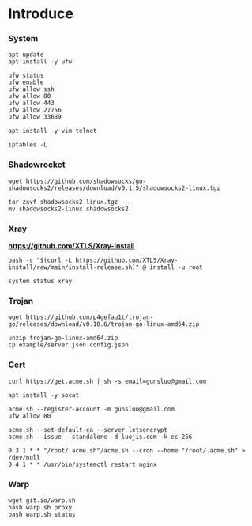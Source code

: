 # Introduce


### System


```
apt update
apt install -y ufw

ufw status
ufw enable
ufw allow ssh
ufw allow 80
ufw allow 443
ufw allow 27756
ufw allow 33689

apt install -y vim telnet

iptables -L
```


### Shadowrocket 

```
wget https://github.com/shadowsocks/go-shadowsocks2/releases/download/v0.1.5/shadowsocks2-linux.tgz

tar zxvf shadowsocks2-linux.tgz
mv shadowsocks2-linux shadowsocks2
```


### Xray


**https://github.com/XTLS/Xray-install**
```
bash -c "$(curl -L https://github.com/XTLS/Xray-install/raw/main/install-release.sh)" @ install -u root

system status xray
```


### Trojan

```
wget https://github.com/p4gefau1t/trojan-go/releases/download/v0.10.6/trojan-go-linux-amd64.zip

unzip trojan-go-linux-amd64.zip
cp example/server.json config.json
```


### Cert

```
curl https://get.acme.sh | sh -s email=gunsluo@gmail.com

apt install -y socat

acme.sh --register-account -m gunsluo@gmail.com
ufw allow 80

acme.sh --set-default-ca --server letsencrypt
acme.sh --issue --standalone -d luojis.com -k ec-256
```

```
0 3 1 * * "/root/.acme.sh"/acme.sh --cron --home "/root/.acme.sh" > /dev/null
0 4 1 * * /usr/bin/systemctl restart nginx
```

### Warp

```
wget git.io/warp.sh
bash warp.sh proxy
bash warp.sh status
```


